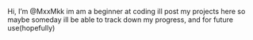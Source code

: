 Hi, I’m @MxxMkk
im am a beginner at coding
ill post my projects here so maybe someday ill be able to track down my progress, and for future use(hopefully)
